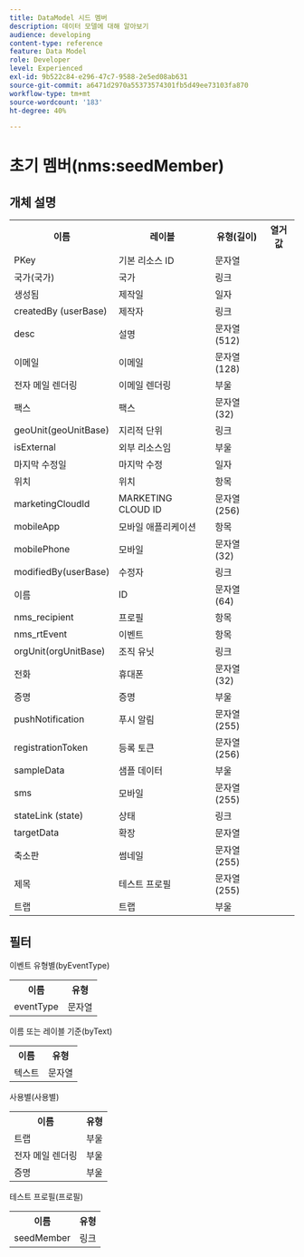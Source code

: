 ```yaml
---
title: DataModel 시드 멤버
description: 데이터 모델에 대해 알아보기
audience: developing
content-type: reference
feature: Data Model
role: Developer
level: Experienced
exl-id: 9b522c84-e296-47c7-9588-2e5ed08ab631
source-git-commit: a6471d2970a55373574301fb5d49ee73103fa870
workflow-type: tm+mt
source-wordcount: '183'
ht-degree: 40%

---
```


# 초기 멤버(nms:seedMember)

## 개체 설명

<table>
               <tr>
                  <th>이름</th>
                  <th>레이블</th>
                  <th>유형(길이)</th>
                  <th>열거 값</th>
               </tr>
               <tr>
                  <td>PKey</td>
                  <td>기본 리소스 ID</td>
                  <td>문자열 </td>
                  <td> </td>
               </tr>
               <tr>
                  <td>국가(국가)</td>
                  <td>국가</td>
                  <td>링크 </td>
                  <td> </td>
               </tr>
               <tr>
                  <td>생성됨</td>
                  <td>제작일</td>
                  <td>일자 </td>
                  <td> </td>
               </tr>
               <tr>
                  <td>createdBy (userBase)</td>
                  <td>제작자</td>
                  <td>링크 </td>
                  <td> </td>
               </tr>
               <tr>
                  <td>desc</td>
                  <td>설명</td>
                  <td>문자열(512)</td>
                  <td> </td>
               </tr>
               <tr>
                  <td>이메일</td>
                  <td>이메일</td>
                  <td>문자열(128)</td>
                  <td> </td>
               </tr>
               <tr>
                  <td>전자 메일 렌더링</td>
                  <td>이메일 렌더링</td>
                  <td>부울 </td>
                  <td> </td>
               </tr>
               <tr>
                  <td>팩스</td>
                  <td>팩스</td>
                  <td>문자열 (32)</td>
                  <td> </td>
               </tr>
               <tr>
                  <td>geoUnit(geoUnitBase)</td>
                  <td>지리적 단위</td>
                  <td>링크 </td>
                  <td> </td>
               </tr>
               <tr>
                  <td>isExternal</td>
                  <td>외부 리소스임</td>
                  <td>부울 </td>
                  <td> </td>
               </tr>
               <tr>
                  <td>마지막 수정일</td>
                  <td>마지막 수정</td>
                  <td>일자 </td>
                  <td> </td>
               </tr>
               <tr>
                  <td>위치</td>
                  <td>위치</td>
                  <td>항목 </td>
                  <td> </td>
               </tr>
               <tr>
                  <td>marketingCloudId</td>
                  <td>MARKETING CLOUD ID</td>
                  <td>문자열(256)</td>
                  <td> </td>
               </tr>
               <tr>
                  <td>mobileApp</td>
                  <td>모바일 애플리케이션</td>
                  <td>항목 </td>
                  <td> </td>
               </tr>
               <tr>
                  <td>mobilePhone</td>
                  <td>모바일</td>
                  <td>문자열 (32)</td>
                  <td> </td>
               </tr>
               <tr>
                  <td>modifiedBy(userBase)</td>
                  <td>수정자</td>
                  <td>링크 </td>
                  <td> </td>
               </tr>
               <tr>
                  <td>이름</td>
                  <td>ID</td>
                  <td>문자열(64)</td>
                  <td> </td>
               </tr>
               <tr>
                  <td>nms_recipient</td>
                  <td>프로필</td>
                  <td>항목 </td>
                  <td> </td>
               </tr>
               <tr>
                  <td>nms_rtEvent</td>
                  <td>이벤트</td>
                  <td>항목 </td>
                  <td> </td>
               </tr>
               <tr>
                  <td>orgUnit(orgUnitBase)</td>
                  <td>조직 유닛</td>
                  <td>링크 </td>
                  <td> </td>
               </tr>
               <tr>
                  <td>전화</td>
                  <td>휴대폰</td>
                  <td>문자열 (32)</td>
                  <td> </td>
               </tr>
               <tr>
                  <td>증명</td>
                  <td>증명</td>
                  <td>부울 </td>
                  <td> </td>
               </tr>
               <tr>
                  <td>pushNotification</td>
                  <td>푸시 알림</td>
                  <td>문자열(255)</td>
                  <td> </td>
               </tr>
               <tr>
                  <td>registrationToken</td>
                  <td>등록 토큰</td>
                  <td>문자열(256)</td>
                  <td> </td>
               </tr>
               <tr>
                  <td>sampleData</td>
                  <td>샘플 데이터</td>
                  <td>부울 </td>
                  <td> </td>
               </tr>
               <tr>
                  <td>sms</td>
                  <td>모바일</td>
                  <td>문자열(255)</td>
                  <td> </td>
               </tr>
               <tr>
                  <td>stateLink (state)</td>
                  <td>상태</td>
                  <td>링크 </td>
                  <td> </td>
               </tr>
               <tr>
                  <td>targetData</td>
                  <td>확장</td>
                  <td>문자열 </td>
                  <td> </td>
               </tr>
               <tr>
                  <td>축소판</td>
                  <td>썸네일</td>
                  <td>문자열(255)</td>
                  <td> </td>
               </tr>
               <tr>
                  <td>제목</td>
                  <td>테스트 프로필</td>
                  <td>문자열(255)</td>
                  <td> </td>
               </tr>
               <tr>
                  <td>트랩</td>
                  <td>트랩</td>
                  <td>부울 </td>
                  <td> </td>
               </tr>
            </table>

## 필터

이벤트 유형별(byEventType)

<table>
        <tr>
        <th>이름</th>
        <th>유형</th>
        </tr>
        <tr>
        <td>eventType</td>
        <td>문자열</td>
        </tr>
    </table>

이름 또는 레이블 기준(byText)

<table>
        <tr>
        <th>이름</th>
        <th>유형</th>
        </tr>
        <tr>
        <td>텍스트</td>
        <td>문자열</td>
        </tr>
    </table>

사용별(사용별)

<table>
        <tr>
        <th>이름</th>
        <th>유형</th>
        </tr>
        <tr>
        <td>트랩</td>
        <td>부울</td>
        </tr>
        <tr>
        <td>전자 메일 렌더링</td>
        <td>부울</td>
        </tr>
        <tr>
        <td>증명</td>
        <td>부울</td>
        </tr>
    </table>

테스트 프로필(프로필)

<table>
    <tr>
    <th>이름</th>
    <th>유형</th>
    </tr>
    <tr>
    <td>seedMember</td>
    <td>링크</td>
    </tr>
</table>
